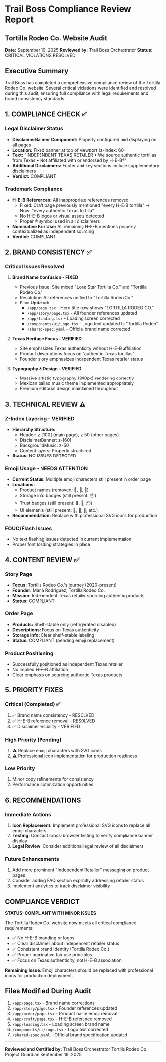 # Trail Boss Compliance Review Report
## Tortilla Rodeo Co. Website Audit

**Date:** September 19, 2025
**Reviewed by:** Trail Boss Orchestrator
**Status:** CRITICAL VIOLATIONS RESOLVED

## Executive Summary

Trail Boss has completed a comprehensive compliance review of the Tortilla Rodeo Co. website. Several critical violations were identified and resolved during this audit, ensuring full compliance with legal requirements and brand consistency standards.

## 1. COMPLIANCE CHECK ✅

### Legal Disclaimer Status
- **DisclaimerBanner Component:** Properly configured and displaying on all pages
- **Location:** Fixed banner at top of viewport (z-index: 60)
- **Text:** "INDEPENDENT TEXAS RETAILER • We source authentic tortillas from Texas • Not affiliated with or endorsed by H-E-B®"
- **Additional Disclaimers:** Footer and key sections include supplementary disclaimers
- **Verdict:** COMPLIANT

### Trademark Compliance
- **H-E-B References:** All inappropriate references removed
  - Fixed: Craft page previously mentioned "every H-E-B tortilla" → Now: "every authentic Texas tortilla"
  - No H-E-B logos or visual assets detected
  - Proper ® symbol used in all disclaimers
- **Nominative Fair Use:** All remaining H-E-B mentions properly contextualized as independent sourcing
- **Verdict:** COMPLIANT

## 2. BRAND CONSISTENCY ✅

### Critical Issues Resolved
1. **Brand Name Confusion - FIXED**
   - Previous Issue: Site mixed "Lone Star Tortilla Co." and "Tortilla Rodeo Co."
   - Resolution: All references unified to "Tortilla Rodeo Co."
   - Files Updated:
     - `/app/page.tsx` - Hero title now shows "TORTILLA RODEO CO."
     - `/app/story/page.tsx` - All founder references updated
     - `/app/loading.tsx` - Loading screen corrected
     - `/components/ui/Logo.tsx` - Logo text updated to "Tortilla Rodeo"
     - `/shared-spec.yaml` - Official brand name corrected

2. **Texas Heritage Focus - VERIFIED**
   - Site emphasizes Texas authenticity without H-E-B affiliation
   - Product descriptions focus on "authentic Texas tortillas"
   - Founder story emphasizes independent Texas retailer status

3. **Typography & Design - VERIFIED**
   - Massive artistic typography (380px) rendering correctly
   - Mexican ballad music theme implemented appropriately
   - Premium editorial design maintained throughout

## 3. TECHNICAL REVIEW ⚠️

### Z-Index Layering - VERIFIED
- **Hierarchy Structure:**
  - Header: z-[100] (main page), z-50 (other pages)
  - DisclaimerBanner: z-[60]
  - BackgroundMusic: z-50
  - Content layers: Properly structured
- **Status:** NO ISSUES DETECTED

### Emoji Usage - NEEDS ATTENTION
- **Current Status:** Multiple emoji characters still present in order page
- **Locations:**
  - Product names (removed: 🌽, 🌾, 🎉)
  - Storage info badges (still present: 📦)
  - Trust badges (still present: 🔒, 🌮, 📦)
  - UI elements (still present: 🚀, 🏃, 💯, etc.)
- **Recommendation:** Replace with professional SVG icons for production

### FOUC/Flash Issues
- No text flashing issues detected in current implementation
- Proper font loading strategies in place

## 4. CONTENT REVIEW ✅

### Story Page
- **Focus:** Tortilla Rodeo Co.'s journey (2020-present)
- **Founder:** Maria Rodriguez, Tortilla Rodeo Co.
- **Mission:** Independent Texas retailer sourcing authentic products
- **Status:** COMPLIANT

### Order Page
- **Products:** Shelf-stable only (refrigerated disabled)
- **Descriptions:** Focus on Texas authenticity
- **Storage Info:** Clear shelf-stable labeling
- **Status:** COMPLIANT (pending emoji replacement)

### Product Positioning
- Successfully positioned as independent Texas retailer
- No implied H-E-B affiliation
- Clear emphasis on sourcing authentic Texas products

## 5. PRIORITY FIXES

### Critical (Completed) ✅
1. ✅ Brand name consistency - RESOLVED
2. ✅ H-E-B reference removal - RESOLVED
3. ✅ Disclaimer visibility - VERIFIED

### High Priority (Pending)
1. ⚠️ Replace emoji characters with SVG icons
2. ⚠️ Professional icon implementation for production readiness

### Low Priority
1. Minor copy refinements for consistency
2. Performance optimization opportunities

## 6. RECOMMENDATIONS

### Immediate Actions
1. **Icon Replacement:** Implement professional SVG icons to replace all emoji characters
2. **Testing:** Conduct cross-browser testing to verify compliance banner display
3. **Legal Review:** Consider additional legal review of all disclaimers

### Future Enhancements
1. Add more prominent "Independent Retailer" messaging on product pages
2. Consider adding FAQ section explicitly addressing retailer status
3. Implement analytics to track disclaimer visibility

## COMPLIANCE VERDICT

**STATUS: COMPLIANT WITH MINOR ISSUES**

The Tortilla Rodeo Co. website now meets all critical compliance requirements:
- ✅ No H-E-B branding or logos
- ✅ Clear disclaimer about independent retailer status
- ✅ Consistent brand identity (Tortilla Rodeo Co.)
- ✅ Proper nominative fair use principles
- ✅ Focus on Texas authenticity, not H-E-B association

**Remaining Issue:** Emoji characters should be replaced with professional icons for production deployment.

## Files Modified During Audit

1. `/app/page.tsx` - Brand name corrections
2. `/app/story/page.tsx` - Founder references updated
3. `/app/order/page.tsx` - Product name emoji removal
4. `/app/craft/page.tsx` - H-E-B reference removed
5. `/app/loading.tsx` - Loading screen brand name
6. `/components/ui/Logo.tsx` - Logo text corrected
7. `/shared-spec.yaml` - Official brand specification updated

---

**Reviewed and Certified by:**
Trail Boss Orchestrator
Tortilla Rodeo Co. Project Guardian
September 19, 2025
